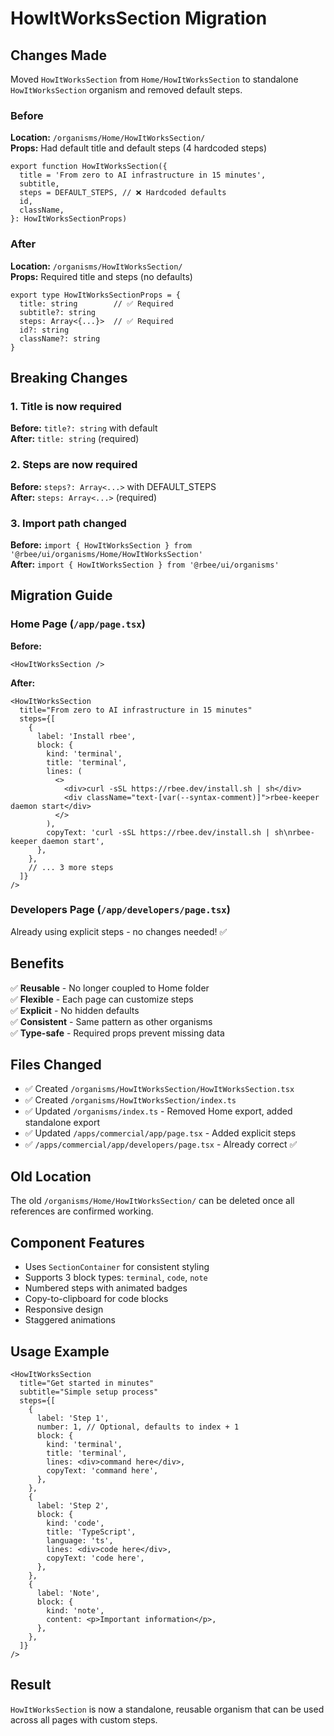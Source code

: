# HowItWorksSection Migration

## Changes Made

Moved `HowItWorksSection` from `Home/HowItWorksSection` to standalone `HowItWorksSection` organism and removed default steps.

### Before

**Location:** `/organisms/Home/HowItWorksSection/`  
**Props:** Had default title and default steps (4 hardcoded steps)

```tsx
export function HowItWorksSection({
  title = 'From zero to AI infrastructure in 15 minutes',
  subtitle,
  steps = DEFAULT_STEPS, // ❌ Hardcoded defaults
  id,
  className,
}: HowItWorksSectionProps)
```

### After

**Location:** `/organisms/HowItWorksSection/`  
**Props:** Required title and steps (no defaults)

```tsx
export type HowItWorksSectionProps = {
  title: string        // ✅ Required
  subtitle?: string
  steps: Array<{...}>  // ✅ Required
  id?: string
  className?: string
}
```

## Breaking Changes

### 1. Title is now required
**Before:** `title?: string` with default  
**After:** `title: string` (required)

### 2. Steps are now required
**Before:** `steps?: Array<...>` with DEFAULT_STEPS  
**After:** `steps: Array<...>` (required)

### 3. Import path changed
**Before:** `import { HowItWorksSection } from '@rbee/ui/organisms/Home/HowItWorksSection'`  
**After:** `import { HowItWorksSection } from '@rbee/ui/organisms'`

## Migration Guide

### Home Page (`/app/page.tsx`)

**Before:**
```tsx
<HowItWorksSection />
```

**After:**
```tsx
<HowItWorksSection
  title="From zero to AI infrastructure in 15 minutes"
  steps={[
    {
      label: 'Install rbee',
      block: {
        kind: 'terminal',
        title: 'terminal',
        lines: (
          <>
            <div>curl -sSL https://rbee.dev/install.sh | sh</div>
            <div className="text-[var(--syntax-comment)]">rbee-keeper daemon start</div>
          </>
        ),
        copyText: 'curl -sSL https://rbee.dev/install.sh | sh\nrbee-keeper daemon start',
      },
    },
    // ... 3 more steps
  ]}
/>
```

### Developers Page (`/app/developers/page.tsx`)

Already using explicit steps - no changes needed! ✅

## Benefits

✅ **Reusable** - No longer coupled to Home folder  
✅ **Flexible** - Each page can customize steps  
✅ **Explicit** - No hidden defaults  
✅ **Consistent** - Same pattern as other organisms  
✅ **Type-safe** - Required props prevent missing data  

## Files Changed

- ✅ Created `/organisms/HowItWorksSection/HowItWorksSection.tsx`
- ✅ Created `/organisms/HowItWorksSection/index.ts`
- ✅ Updated `/organisms/index.ts` - Removed Home export, added standalone export
- ✅ Updated `/apps/commercial/app/page.tsx` - Added explicit steps
- ✅ `/apps/commercial/app/developers/page.tsx` - Already correct ✅

## Old Location

The old `/organisms/Home/HowItWorksSection/` can be deleted once all references are confirmed working.

## Component Features

- Uses `SectionContainer` for consistent styling
- Supports 3 block types: `terminal`, `code`, `note`
- Numbered steps with animated badges
- Copy-to-clipboard for code blocks
- Responsive design
- Staggered animations

## Usage Example

```tsx
<HowItWorksSection
  title="Get started in minutes"
  subtitle="Simple setup process"
  steps={[
    {
      label: 'Step 1',
      number: 1, // Optional, defaults to index + 1
      block: {
        kind: 'terminal',
        title: 'terminal',
        lines: <div>command here</div>,
        copyText: 'command here',
      },
    },
    {
      label: 'Step 2',
      block: {
        kind: 'code',
        title: 'TypeScript',
        language: 'ts',
        lines: <div>code here</div>,
        copyText: 'code here',
      },
    },
    {
      label: 'Note',
      block: {
        kind: 'note',
        content: <p>Important information</p>,
      },
    },
  ]}
/>
```

## Result

`HowItWorksSection` is now a standalone, reusable organism that can be used across all pages with custom steps.

